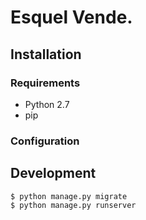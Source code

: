 # Esquel Vende.

## Installation

### Requirements
* Python 2.7
* pip

### Configuration

## Development

```
$ python manage.py migrate
$ python manage.py runserver
```
